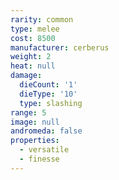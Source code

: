 ```yaml
---
rarity: common
type: melee
cost: 8500
manufacturer: cerberus
weight: 2
heat: null
damage:
  dieCount: '1'
  dieType: '10'
  type: slashing
range: 5
image: null
andromeda: false
properties:
  - versatile
  - finesse
---
```

